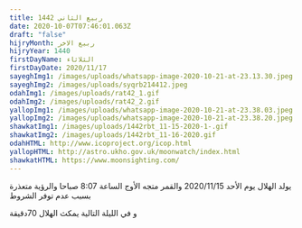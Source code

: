 ```yaml
---
title: ربيع الثاني 1442
date: 2020-10-07T07:46:01.063Z
draft: "false"
hijryMonth: ربيع الاخر
hijryYear: 1440
firstDayName: الثلاثاء
firstDayDate: 2020/11/17
sayeghImg1: /images/uploads/whatsapp-image-2020-10-21-at-23.13.30.jpeg
sayeghImg2: /images/uploads/syqrb214412.jpeg
odahImg1: /images/uploads/rat42_1.gif
odahImg2: /images/uploads/rat42_2.gif
yallopImg1: /images/uploads/whatsapp-image-2020-10-21-at-23.38.03.jpeg
yallopImg2: /images/uploads/whatsapp-image-2020-10-21-at-23.38.20.jpeg
shawkatImg1: /images/uploads/1442rbt_11-15-2020-1-.gif
shawkatImg2: /images/uploads/1442rbt_11-16-2020.gif
odahHTML: http://www.icoproject.org/icop.html
yallopHTML: http://astro.ukho.gov.uk/moonwatch/index.html
shawkatHTML: https://www.moonsighting.com/
---
```

يولد الهلال يوم الأحد 2020/11/15 والقمر متجه الأوج الساعة 8:07 صباحا والرؤية متعذرة بسبب عدم توفر الشروط

و في الليلة التالية يمكث الهلال 70دقيقة
